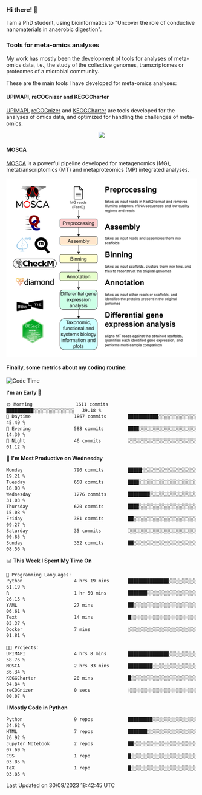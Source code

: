 ### Hi there! 👋

I am a PhD student, using bioinformatics to "Uncover the role of conductive nanomaterials in anaerobic digestion".

### Tools for meta-omics analyses

My work has mostly been the development of tools for analyses of meta-omics data, i.e., the study of the collective genomes, transcriptomes or proteomes of a microbial community.

These are the main tools I have developed for meta-omics analyses:

#### UPIMAPI, reCOGnizer and KEGGCharter

[UPIMAPI](https://github.com/iquasere/UPIMAPI), [reCOGnizer](https://github.com/iquasere/reCOGnizer) and [KEGGCharter](https://github.com/iquasere/KEGGCharter) are tools developed for the analyses of omics data, and optimized for handling the challenges of meta-omics.

<p align="center">
    <img src="assets/annotation_paper.png">
</p>

#### MOSCA

[MOSCA](https://github.com/iquasere/MOSCA) is a powerful pipeline developed for metagenomics (MG), metatranscriptomics (MT) and metaproteomics (MP) integrated analyses.

<p align="center">
    <img src="assets/mosca_workflow.png" align="center" width="700">
</p>


#### Finally, some metrics about my coding routine:

<!--START_SECTION:waka-->
![Code Time](http://img.shields.io/badge/Code%20Time-683%20hrs%206%20mins-blue)

**I'm an Early 🐤** 

```text
🌞 Morning                1611 commits        ██████████░░░░░░░░░░░░░░░   39.18 % 
🌆 Daytime                1867 commits        ███████████░░░░░░░░░░░░░░   45.40 % 
🌃 Evening                588 commits         ████░░░░░░░░░░░░░░░░░░░░░   14.30 % 
🌙 Night                  46 commits          ░░░░░░░░░░░░░░░░░░░░░░░░░   01.12 % 
```
📅 **I'm Most Productive on Wednesday** 

```text
Monday                   790 commits         █████░░░░░░░░░░░░░░░░░░░░   19.21 % 
Tuesday                  658 commits         ████░░░░░░░░░░░░░░░░░░░░░   16.00 % 
Wednesday                1276 commits        ████████░░░░░░░░░░░░░░░░░   31.03 % 
Thursday                 620 commits         ████░░░░░░░░░░░░░░░░░░░░░   15.08 % 
Friday                   381 commits         ██░░░░░░░░░░░░░░░░░░░░░░░   09.27 % 
Saturday                 35 commits          ░░░░░░░░░░░░░░░░░░░░░░░░░   00.85 % 
Sunday                   352 commits         ██░░░░░░░░░░░░░░░░░░░░░░░   08.56 % 
```


📊 **This Week I Spent My Time On** 

```text
💬 Programming Languages: 
Python                   4 hrs 19 mins       ███████████████░░░░░░░░░░   61.19 % 
R                        1 hr 50 mins        ███████░░░░░░░░░░░░░░░░░░   26.15 % 
YAML                     27 mins             ██░░░░░░░░░░░░░░░░░░░░░░░   06.61 % 
Text                     14 mins             █░░░░░░░░░░░░░░░░░░░░░░░░   03.37 % 
Docker                   7 mins              ░░░░░░░░░░░░░░░░░░░░░░░░░   01.81 % 

🐱‍💻 Projects: 
UPIMAPI                  4 hrs 8 mins        ███████████████░░░░░░░░░░   58.76 % 
MOSCA                    2 hrs 33 mins       █████████░░░░░░░░░░░░░░░░   36.34 % 
KEGGCharter              20 mins             █░░░░░░░░░░░░░░░░░░░░░░░░   04.84 % 
reCOGnizer               0 secs              ░░░░░░░░░░░░░░░░░░░░░░░░░   00.07 % 
```

**I Mostly Code in Python** 

```text
Python                   9 repos             █████████░░░░░░░░░░░░░░░░   34.62 % 
HTML                     7 repos             ███████░░░░░░░░░░░░░░░░░░   26.92 % 
Jupyter Notebook         2 repos             ██░░░░░░░░░░░░░░░░░░░░░░░   07.69 % 
CSS                      1 repo              █░░░░░░░░░░░░░░░░░░░░░░░░   03.85 % 
TeX                      1 repo              █░░░░░░░░░░░░░░░░░░░░░░░░   03.85 % 
```




 Last Updated on 30/09/2023 18:42:45 UTC
<!--END_SECTION:waka-->
